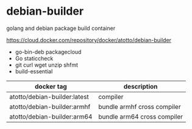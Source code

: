 # debian-builder

golang and debian package build container

https://cloud.docker.com/repository/docker/atotto/debian-builder

- go-bin-deb packagecloud
- Go staticcheck
- git curl wget unzip shfmt
- build-essential

| docker tag | description |
| --- | --- |
| atotto/debian-builder:latest | compiler |
| atotto/debian-builder:armhf | bundle armhf cross compiler |
| atotto/debian-builder:arm64 | bundle arm64 cross compiler |